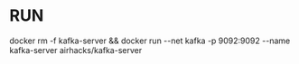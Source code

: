 # RUN
docker rm -f kafka-server && docker run --net kafka -p 9092:9092 --name kafka-server airhacks/kafka-server